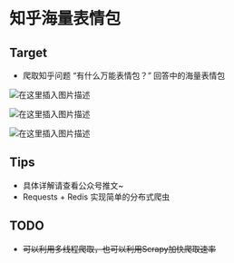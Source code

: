 ﻿# 知乎海量表情包

## Target 
* 爬取知乎问题 “有什么万能表情包？” 回答中的海量表情包


![在这里插入图片描述](https://github.com/librauee/Reptile/blob/master/BQB/303.jpg)

![在这里插入图片描述](https://github.com/librauee/Reptile/blob/master/BQB/291.jpg)

![在这里插入图片描述](https://github.com/librauee/Reptile/blob/master/BQB/290.jpg)

## Tips

* 具体详解请查看公众号推文~
* Requests + Redis 实现简单的分布式爬虫

## TODO

* ~~可以利用多线程爬取，也可以利用Scrapy加快爬取速率~~


